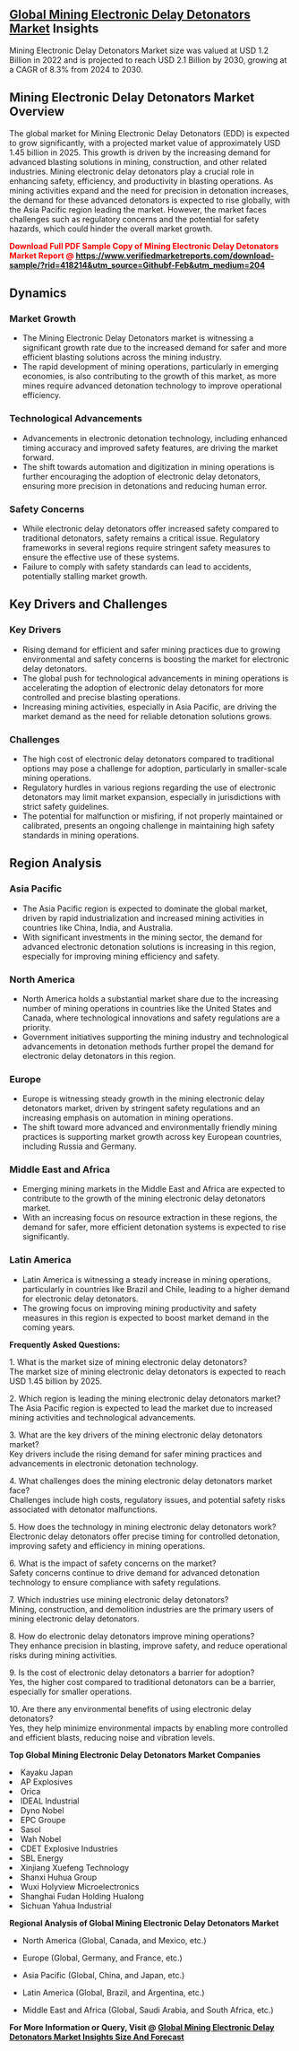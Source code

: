 <h2><a href="https://www.verifiedmarketreports.com/download-sample/?rid=418214&amp;utm_source=Githubf&amp;utm_medium=204" target="_blank">Global Mining Electronic Delay Detonators Market</a> Insights</h2><p>Mining Electronic Delay Detonators Market size was valued at USD 1.2 Billion in 2022 and is projected to reach USD 2.1 Billion by 2030, growing at a CAGR of 8.3% from 2024 to 2030.</p><p> <h2>Mining Electronic Delay Detonators Market Overview</h2> <p>The global market for Mining Electronic Delay Detonators (EDD) is expected to grow significantly, with a projected market value of approximately USD 1.45 billion in 2025. This growth is driven by the increasing demand for advanced blasting solutions in mining, construction, and other related industries. Mining electronic delay detonators play a crucial role in enhancing safety, efficiency, and productivity in blasting operations. As mining activities expand and the need for precision in detonation increases, the demand for these advanced detonators is expected to rise globally, with the Asia Pacific region leading the market. However, the market faces challenges such as regulatory concerns and the potential for safety hazards, which could hinder the overall market growth.</p> <p><b><p><span class=""><span style="color: #ff0000;"><strong>Download Full PDF Sample Copy of Mining Electronic Delay Detonators Market Report</strong> @ </span><a href="https://www.verifiedmarketreports.com/download-sample/?rid=418214&amp;utm_source=Githubf-Feb&amp;utm_medium=204" target="_blank">https://www.verifiedmarketreports.com/download-sample/?rid=418214&amp;utm_source=Githubf-Feb&amp;utm_medium=204</a></span></p></b></p> <h2>Dynamics</h2> <h3>Market Growth</h3> <ul> <li>The Mining Electronic Delay Detonators market is witnessing a significant growth rate due to the increased demand for safer and more efficient blasting solutions across the mining industry.</li> <li>The rapid development of mining operations, particularly in emerging economies, is also contributing to the growth of this market, as more mines require advanced detonation technology to improve operational efficiency.</li> </ul> <h3>Technological Advancements</h3> <ul> <li>Advancements in electronic detonation technology, including enhanced timing accuracy and improved safety features, are driving the market forward.</li> <li>The shift towards automation and digitization in mining operations is further encouraging the adoption of electronic delay detonators, ensuring more precision in detonations and reducing human error.</li> </ul> <h3>Safety Concerns</h3> <ul> <li>While electronic delay detonators offer increased safety compared to traditional detonators, safety remains a critical issue. Regulatory frameworks in several regions require stringent safety measures to ensure the effective use of these systems.</li> <li>Failure to comply with safety standards can lead to accidents, potentially stalling market growth.</li> </ul> <h2>Key Drivers and Challenges</h2> <h3>Key Drivers</h3> <ul> <li>Rising demand for efficient and safer mining practices due to growing environmental and safety concerns is boosting the market for electronic delay detonators.</li> <li>The global push for technological advancements in mining operations is accelerating the adoption of electronic delay detonators for more controlled and precise blasting operations.</li> <li>Increasing mining activities, especially in Asia Pacific, are driving the market demand as the need for reliable detonation solutions grows.</li> </ul> <h3>Challenges</h3> <ul> <li>The high cost of electronic delay detonators compared to traditional options may pose a challenge for adoption, particularly in smaller-scale mining operations.</li> <li>Regulatory hurdles in various regions regarding the use of electronic detonators may limit market expansion, especially in jurisdictions with strict safety guidelines.</li> <li>The potential for malfunction or misfiring, if not properly maintained or calibrated, presents an ongoing challenge in maintaining high safety standards in mining operations.</li> </ul> <h2>Region Analysis</h2> <h3>Asia Pacific</h3> <ul> <li>The Asia Pacific region is expected to dominate the global market, driven by rapid industrialization and increased mining activities in countries like China, India, and Australia.</li> <li>With significant investments in the mining sector, the demand for advanced electronic detonation solutions is increasing in this region, especially for improving mining efficiency and safety.</li> </ul> <h3>North America</h3> <ul> <li>North America holds a substantial market share due to the increasing number of mining operations in countries like the United States and Canada, where technological innovations and safety regulations are a priority.</li> <li>Government initiatives supporting the mining industry and technological advancements in detonation methods further propel the demand for electronic delay detonators in this region.</li> </ul> <h3>Europe</h3> <ul> <li>Europe is witnessing steady growth in the mining electronic delay detonators market, driven by stringent safety regulations and an increasing emphasis on automation in mining operations.</li> <li>The shift toward more advanced and environmentally friendly mining practices is supporting market growth across key European countries, including Russia and Germany.</li> </ul> <h3>Middle East and Africa</h3> <ul> <li>Emerging mining markets in the Middle East and Africa are expected to contribute to the growth of the mining electronic delay detonators market.</li> <li>With an increasing focus on resource extraction in these regions, the demand for safer, more efficient detonation systems is expected to rise significantly.</li> </ul> <h3>Latin America</h3> <ul> <li>Latin America is witnessing a steady increase in mining operations, particularly in countries like Brazil and Chile, leading to a higher demand for electronic delay detonators.</li> <li>The growing focus on improving mining productivity and safety measures in this region is expected to boost market demand in the coming years.</li> </ul> <p><b>Frequently Asked Questions:</b></p> <p>1. What is the market size of mining electronic delay detonators? <br> The market size of mining electronic delay detonators is expected to reach USD 1.45 billion by 2025.</p> <p>2. Which region is leading the mining electronic delay detonators market? <br> The Asia Pacific region is expected to lead the market due to increased mining activities and technological advancements.</p> <p>3. What are the key drivers of the mining electronic delay detonators market? <br> Key drivers include the rising demand for safer mining practices and advancements in electronic detonation technology.</p> <p>4. What challenges does the mining electronic delay detonators market face? <br> Challenges include high costs, regulatory issues, and potential safety risks associated with detonator malfunctions.</p> <p>5. How does the technology in mining electronic delay detonators work? <br> Electronic delay detonators offer precise timing for controlled detonation, improving safety and efficiency in mining operations.</p> <p>6. What is the impact of safety concerns on the market? <br> Safety concerns continue to drive demand for advanced detonation technology to ensure compliance with safety regulations.</p> <p>7. Which industries use mining electronic delay detonators? <br> Mining, construction, and demolition industries are the primary users of mining electronic delay detonators.</p> <p>8. How do electronic delay detonators improve mining operations? <br> They enhance precision in blasting, improve safety, and reduce operational risks during mining activities.</p> <p>9. Is the cost of electronic delay detonators a barrier for adoption? <br> Yes, the higher cost compared to traditional detonators can be a barrier, especially for smaller operations.</p> <p>10. Are there any environmental benefits of using electronic delay detonators? <br> Yes, they help minimize environmental impacts by enabling more controlled and efficient blasts, reducing noise and vibration levels.</p> </p><p><strong>Top Global Mining Electronic Delay Detonators Market Companies</strong></p><div data-test-id=""><p><li>Kayaku Japan</li><li> AP Explosives</li><li> Orica</li><li> IDEAL Industrial</li><li> Dyno Nobel</li><li> EPC Groupe</li><li> Sasol</li><li> Wah Nobel</li><li> CDET Explosive Industries</li><li> SBL Energy</li><li> Xinjiang Xuefeng Technology</li><li> Shanxi Huhua Group</li><li> Wuxi Holyview Microelectronics</li><li> Shanghai Fudan Holding Hualong</li><li> Sichuan Yahua Industrial</li></p><div><strong>Regional Analysis of&nbsp;Global Mining Electronic Delay Detonators Market</strong></div><ul><li dir="ltr"><p dir="ltr">North America&nbsp;(Global, Canada, and Mexico, etc.)</p></li><li dir="ltr"><p dir="ltr">Europe (Global, Germany, and France, etc.)</p></li><li dir="ltr"><p dir="ltr">Asia Pacific&nbsp;(Global, China, and Japan, etc.)</p></li><li dir="ltr"><p dir="ltr">Latin America&nbsp;(Global, Brazil, and Argentina, etc.)</p></li><li dir="ltr">Middle East and Africa&nbsp;(Global, Saudi Arabia, and South Africa, etc.)</li></ul><p><strong>For More Information or Query, Visit @&nbsp;</strong><strong><a href="https://www.verifiedmarketreports.com/product/mining-electronic-delay-detonators-market/?utm_source=Githubf&amp;utm_medium=204" target="_blank">Global Mining Electronic Delay Detonators Market Insights Size And Forecast</a></strong></p></div>
